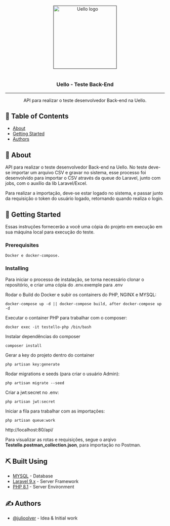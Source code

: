 <p align="center">
  <a href="" rel="noopener">
 <img width=200px height=200px src="https://www.uello.com.br/dist/images/logo.png" alt="Uello logo"></a>
</p>

# <h3 align="center">Uello - Teste Back-End</h3>

---

<p align="center"> API para realizar o teste desenvolvedor Back-end na Uello.
    <br> 
</p>

## 📝 Table of Contents

- [About](#about)
- [Getting Started](#getting_started)
- [Authors](#authors)

## 🧐 About <a name = "about"></a>

API para realizar o teste desenvolvedor Back-end na Uello. No teste deve-se importar um arquivo CSV e gravar no sistema, esse processo foi desenvolvido para importar o CSV através da queue do Laravel, junto com jobs, com o auxílio da lib Laravel/Excel.

Para realizar a importação, deve-se estar logado no sistema, e passar junto da requisição o token do usuário logado, retornando quando realiza o login.

## 🏁 Getting Started <a name = "getting_started"></a>

Essas instruções fornecerão a você uma cópia do projeto em execução em sua máquina local para execução do teste.

### Prerequisites

```
Docker e docker-compose.
```

### Installing

Para iniciar o processo de instalação, se torna necessário clonar o repositório, e criar uma cópia do .env.exemple para .env

Rodar o Build do Docker e subir os containers do PHP, NGINX e MYSQL:

```
docker-compose up -d || docker-compose build, after docker-compose up -d
```
Executar o container PHP para trabalhar com o composer:

```
docker exec -it testello-php /bin/bash
```

Instalar dependências do composer

```
composer install
```

Gerar a key do projeto dentro do container

```
php artisan key:generate
```

Rodar migrations e seeds (para criar o usuário Admin):

```
php artisan migrate --seed
```

Criar a jwt:secret no .env:

```
php artisan jwt:secret
```

Iniciar a fila para trabalhar com as importações: 

```
php artisan queue:work
```

http://localhost:80/api/

Para visualizar as rotas e requisições, segue o arqivo <b>Testello.postman_collection.json</b>, para importação no Postman.

## ⛏️ Built Using <a name = "built_using"></a>

- [MYSQL](https://www.mysql.com/) - Database
- [Laravel 9.x](https://laravel.com/) - Server Framework
- [PHP 8.1](https://php.net/) - Server Environment

## ✍️ Authors <a name = "authors"></a>

- [@julioolver](https://github.com/julioolver) - Idea & Initial work
